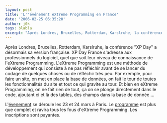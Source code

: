 ```yaml
---
layout: post
title: 'L''événement eXtreme Programming en France'
date: '2006-02-25 06:35:20'
author: j0k
tags: blabla
excerpt: "Après Londres, Bruxelles, Rotterdam, Karslruhe, la conférence &quot;XP Day&quot; a désormais sa version française. XP Day France s'adresse aux professionnels du logiciel, quel que soit leur niveau de connaissance de l'eXtreme Programming.     \nL'eXtreme Programming est une méthode de développement qui consiste à ne pas réfléchir avant de se lancer du codage de      …"
---
```


Après Londres, Bruxelles, Rotterdam, Karslruhe, la conférence &quot;XP Day&quot; a désormais sa version française. XP Day France s'adresse aux professionnels du logiciel, quel que soit leur niveau de connaissance de l'eXtreme Programming.
L'eXtreme Programming est une méthode de développement qui consiste à ne pas réfléchir avant de se lancer du codage de quelques choses ou de réfléchir très peu. Par exemple, pour faire un site, on met en place la base de données, on fait le tour de toutes les fonctionnalités du site et tout ce qui gravite au tour. Et bien en eXtreme Programming, on ne fait rien de tout, ça on se plonge directement dans le code, ajoutant ci et là des tables, des champs dans la base de donnée ...

L'[évenement](http://xp-france.net/index.php?option=com_content&amp;task=view&amp;id=33&amp;Itemid=100) se déroule les 23 et 24 mars à Paris. Le [programme](http://xp-france.net/index.php?option=com_content&amp;task=view&amp;id=35&amp;Itemid=104) est plus que complet et ravira tous les fous d'eXtreme Programming. Les inscriptions sont payantes.
